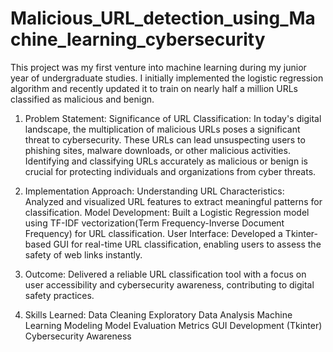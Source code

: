 # Malicious_URL_detection_using_Machine_learning_cybersecurity

This project was my first venture into machine learning during my junior year of undergraduate studies. I initially implemented the logistic regression algorithm and recently updated it to train on nearly half a million URLs classified as malicious and benign.

1. Problem Statement:
Significance of URL Classification: In today's digital landscape, the multiplication of malicious URLs poses a significant threat to cybersecurity. These URLs can lead unsuspecting users to phishing sites, malware downloads, or other malicious activities. Identifying and classifying URLs accurately as malicious or benign is crucial for protecting individuals and organizations from cyber threats.

2. Implementation Approach:
Understanding URL Characteristics: Analyzed and visualized URL features to extract meaningful patterns for classification.
Model Development: Built a Logistic Regression model using TF-IDF vectorization(Term Frequency-Inverse Document Frequency) for URL classification.
User Interface: Developed a Tkinter-based GUI for real-time URL classification, enabling users to assess the safety of web links instantly.

3. Outcome:
Delivered a reliable URL classification tool with a focus on user accessibility and cybersecurity awareness, contributing to digital safety practices.

4. Skills Learned:
Data Cleaning
Exploratory Data Analysis
Machine Learning Modeling
Model Evaluation Metrics
GUI Development (Tkinter)
Cybersecurity Awareness
